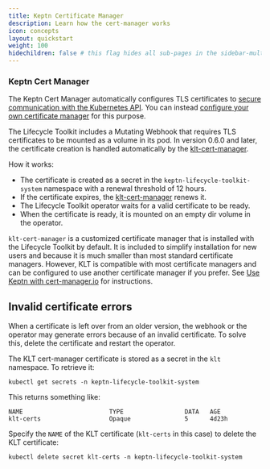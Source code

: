 ```yaml
---
title: Keptn Certificate Manager
description: Learn how the cert-manager works
icon: concepts
layout: quickstart
weight: 100
hidechildren: false # this flag hides all sub-pages in the sidebar-multicard.html
---
```


### Keptn Cert Manager

The Keptn Cert Manager automatically configures TLS certificates to
[secure communication with the Kubernetes API](https://kubernetes.io/docs/concepts/security/controlling-access/#transport-security).
You can instead
[configure your own certificate manager](https://lifecycle.keptn.sh/docs/install/cert-manager/)
for this purpose.

The Lifecycle Toolkit includes a Mutating Webhook
that requires TLS certificates to be mounted as a volume in its pod.
In version 0.6.0 and later, the certificate creation
is handled automatically by
the [klt-cert-manager](https://github.com/keptn/lifecycle-toolkit/blob/main/klt-cert-manager/README.md).

How it works:

* The certificate is created as a secret
in the `keptn-lifecycle-toolkit-system` namespace
with a renewal threshold of 12 hours.
* If the certificate expires,
the [klt-cert-manager](https://github.com/keptn/lifecycle-toolkit/blob/main/klt-cert-manager/README.md)
renews it.
* The Lifecycle Toolkit operator waits for a valid certificate to be ready.
* When the certificate is ready,
  it is mounted on an empty dir volume in the operator.

`klt-cert-manager` is a customized certificate manager
that is installed with the Lifecycle Toolkit by default.
It is included to simplify installation for new users
and because it is much smaller than most standard certificate managers.
However, KLT is compatible with most certificate managers
and can be configured to use another certificate manager if you prefer.
See [Use Keptn with cert-manager.io](../../operate/cert-manager.md)
for instructions.

## Invalid certificate errors

When a certificate is left over from an older version,
the webhook or the operator may generate errors
because of an invalid certificate.
To solve this, delete the certificate and restart the operator.

The KLT cert-manager certificate is stored as a secret in the `klt` namespace.
To retrieve it:

```shell
kubectl get secrets -n keptn-lifecycle-toolkit-system
```

This returns something like:

```shell
NAME                        TYPE                 DATA   AGE
klt-certs                   Opaque               5      4d23h
```

Specify the `NAME` of the KLT certificate (`klt-certs` in this case)
to delete the KLT certificate:

```shell
kubectl delete secret klt-certs -n keptn-lifecycle-toolkit-system
```
